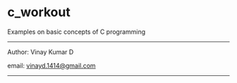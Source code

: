 # c_workout
Examples on basic concepts of C programming




------------------------------------------------------------------------------------------------------------------------------
Author: Vinay Kumar D

email: vinayd.1414@gmail.com

------------------------------------------------------------------------------------------------------------------------------
